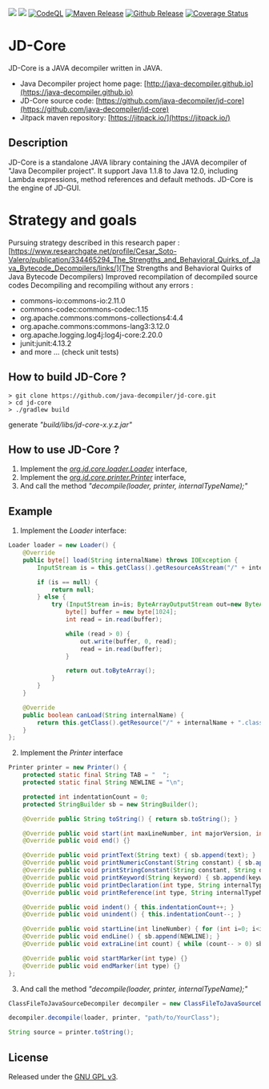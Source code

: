 [![](https://jitpack.io/v/nbauma109/jd-core.svg)](https://jitpack.io/#nbauma109/jd-core)
[![](https://jitci.com/gh/nbauma109/jd-core/svg)](https://jitci.com/gh/nbauma109/jd-core)
[![CodeQL](https://github.com/nbauma109/jd-core/actions/workflows/codeql-analysis.yml/badge.svg?branch=master)](https://github.com/nbauma109/jd-core/actions/workflows/codeql-analysis.yml)
[![Maven Release](https://github.com/nbauma109/jd-core/actions/workflows/maven.yml/badge.svg)](https://github.com/nbauma109/jd-core/actions/workflows/maven.yml)
[![Github Release](https://github.com/nbauma109/jd-core/actions/workflows/release.yml/badge.svg)](https://github.com/nbauma109/jd-core/actions/workflows/release.yml)
[![Coverage Status](https://codecov.io/gh/nbauma109/jd-core/branch/master/graph/badge.svg)](https://app.codecov.io/gh/nbauma109/jd-core)

# JD-Core

JD-Core is a JAVA decompiler written in JAVA.

- Java Decompiler project home page:
[http://java-decompiler.github.io](https://java-decompiler.github.io)
- JD-Core source code:
[https://github.com/java-decompiler/jd-core](https://github.com/java-decompiler/jd-core)
- Jitpack maven repository:
[https://jitpack.io/](https://jitpack.io/)

## Description
JD-Core is a standalone JAVA library containing the JAVA decompiler of
"Java Decompiler project". It support Java 1.1.8 to Java 12.0,
including Lambda expressions, method references and default methods.
JD-Core is the engine of JD-GUI.

# Strategy and goals 

Pursuing strategy described in this research paper : 
[https://www.researchgate.net/profile/Cesar_Soto-Valero/publication/334465294_The_Strengths_and_Behavioral_Quirks_of_Java_Bytecode_Decompilers/links/](The Strengths and Behavioral Quirks of Java Bytecode Decompilers)
Improved recompilation of decompiled source codes
Decompiling and recompiling without any errors :
- commons-io:commons-io:2.11.0
- commons-codec:commons-codec:1.15
- org.apache.commons:commons-collections4:4.4
- org.apache.commons:commons-lang3:3.12.0
- org.apache.logging.log4j:log4j-core:2.20.0
- junit:junit:4.13.2
- and more ... (check unit tests)

## How to build JD-Core ?
```
> git clone https://github.com/java-decompiler/jd-core.git
> cd jd-core
> ./gradlew build
```
generate _"build/libs/jd-core-x.y.z.jar"_

## How to use JD-Core ?

1. Implement the
_[org.jd.core.loader.Loader](https://github.com/java-decompiler/jd-core/blob/master/src/main/java/org/jd/core/v1/api/loader/Loader.java)_
interface,
2. Implement the
_[org.jd.core.printer.Printer](https://github.com/java-decompiler/jd-core/blob/master/src/main/java/org/jd/core/v1/api/printer/Printer.java)_
interface,
3. And call the method _"decompile(loader, printer, internalTypeName);"_

## Example

1. Implement the _Loader_ interface:
```java
Loader loader = new Loader() {
    @Override
    public byte[] load(String internalName) throws IOException {
        InputStream is = this.getClass().getResourceAsStream("/" + internalName + ".class");

        if (is == null) {
            return null;
        } else {
            try (InputStream in=is; ByteArrayOutputStream out=new ByteArrayOutputStream()) {
                byte[] buffer = new byte[1024];
                int read = in.read(buffer);

                while (read > 0) {
                    out.write(buffer, 0, read);
                    read = in.read(buffer);
                }

                return out.toByteArray();
            }
        }
    }

    @Override
    public boolean canLoad(String internalName) {
        return this.getClass().getResource("/" + internalName + ".class") != null;
    }
};
```

2. Implement the _Printer_ interface
```java
Printer printer = new Printer() {
    protected static final String TAB = "  ";
    protected static final String NEWLINE = "\n";

    protected int indentationCount = 0;
    protected StringBuilder sb = new StringBuilder();

    @Override public String toString() { return sb.toString(); }

    @Override public void start(int maxLineNumber, int majorVersion, int minorVersion) {}
    @Override public void end() {}

    @Override public void printText(String text) { sb.append(text); }
    @Override public void printNumericConstant(String constant) { sb.append(constant); }
    @Override public void printStringConstant(String constant, String ownerInternalName) { sb.append(constant); }
    @Override public void printKeyword(String keyword) { sb.append(keyword); }
    @Override public void printDeclaration(int type, String internalTypeName, String name, String descriptor) { sb.append(name); }
    @Override public void printReference(int type, String internalTypeName, String name, String descriptor, String ownerInternalName) { sb.append(name); }

    @Override public void indent() { this.indentationCount++; }
    @Override public void unindent() { this.indentationCount--; }

    @Override public void startLine(int lineNumber) { for (int i=0; i<indentationCount; i++) sb.append(TAB); }
    @Override public void endLine() { sb.append(NEWLINE); }
    @Override public void extraLine(int count) { while (count-- > 0) sb.append(NEWLINE); }

    @Override public void startMarker(int type) {}
    @Override public void endMarker(int type) {}
};
```

3. And call the method _"decompile(loader, printer, internalTypeName);"_
```java
ClassFileToJavaSourceDecompiler decompiler = new ClassFileToJavaSourceDecompiler();

decompiler.decompile(loader, printer, "path/to/YourClass");

String source = printer.toString();
```

## License
Released under the [GNU GPL v3](LICENSE).
